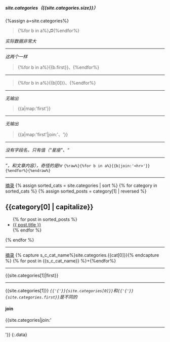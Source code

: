 ##### site.categories（{{site.categories.size}}）

{%assign a=site.categories%}
>{%for b in a%}♫{%endfor%}

*实际数据非常大*

---
*这两个一样*
>{%for b in a%}{{b.first}}、{%endfor%}

---
>{%for b in a%}{{b[0]}}、{%endfor%}

---
*无输出*
>{{a|map:'first'}}

---
*无输出*
>{{a|map:'first'|join:'、'}}

---
*没有字段名，只有值（“星座”、“<hr>”，和文章内容），奇怪的是hr*
`{%raw%}{%for b in a%}{{b|join:'<hr>'}}{%endfor%}{%endraw%}`

---
[摘录](https://stackoverflow.com/a/43545629/2537458)
{% assign sorted_cats = site.categories | sort %}
{% for category in sorted_cats %}
{% assign sorted_posts = category[1] | reversed %}
<h2 id="{{category[0] | uri_escape | downcase }}">{{category[0] | capitalize}}</H2>
<ul>
  {% for post in sorted_posts %}
    <li><a href="{{ site.url }}{{ site.baseurl }}{{  post.url }}">{{  post.title }}</a></li>
  {% endfor %}
</ul>
{% endfor %}

---
[摘录](https://stackoverflow.com/a/52883946/2537458)
{% capture s_c_cat_name%}site.categories.{{cat[0]}}{% endcapture %}
{% for post in {{s_c_cat_name}} %}+{%endfor%}

---
{{site.categories[1]|first}}

---

{{site.categories[1]}}
*`{{'{'}}{site.categories[0]}}`和`{{'{'}}{site.categories.first}}`是不同的*

#### join
{{site.categories|join:'<hr>'}}
{:.data}
